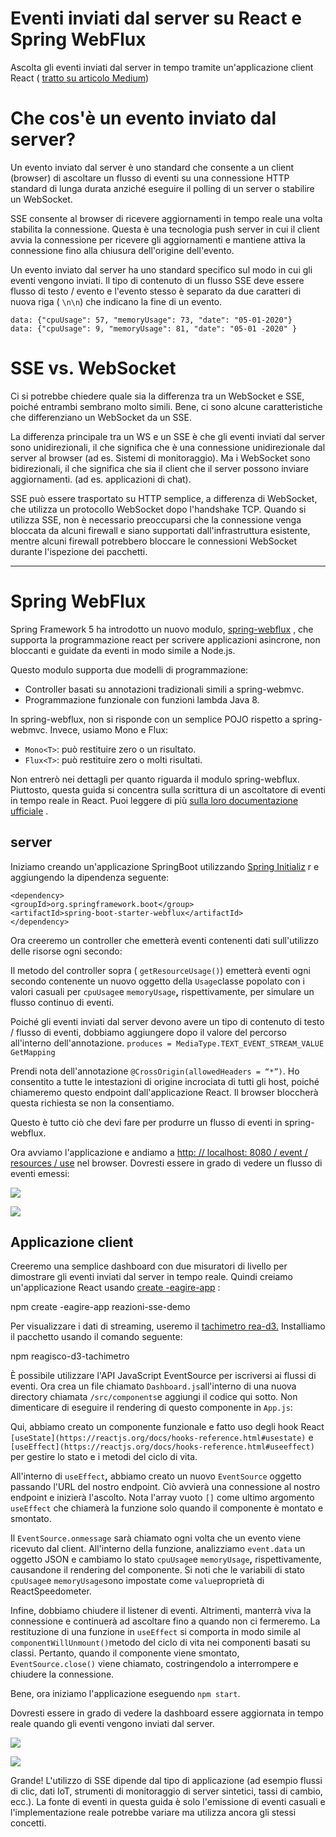 # Eventi inviati dal server su React e Spring WebFlux
Ascolta gli eventi inviati dal server in tempo tramite  un'applicazione client React (  [tratto su articolo Medium](https://medium.com/better-programming/server-sent-events-on-react-and-spring-webflux-5f532b04633))

# Che cos'è un evento inviato dal server?

Un evento inviato dal server è uno standard che consente a un client (browser) di ascoltare un flusso di eventi su una connessione HTTP standard di lunga durata anziché eseguire il polling di un server o stabilire un WebSocket.

SSE consente al browser di ricevere aggiornamenti in tempo reale una volta stabilita la connessione. Questa è una tecnologia push server in cui il client avvia la connessione per ricevere gli aggiornamenti e mantiene attiva la connessione fino alla chiusura dell'origine dell'evento.

Un evento inviato dal server ha uno standard specifico sul modo in cui gli eventi vengono inviati. Il tipo di contenuto di un flusso SSE deve essere flusso di testo / evento e l'evento stesso è separato da due caratteri di nuova riga ( `\n\n`) che indicano la fine di un evento.

    data: {"cpuUsage": 57, "memoryUsage": 73, "date": "05-01-2020"}
    data: {"cpuUsage": 9, "memoryUsage": 81, "date": "05-01 -2020" }

# SSE vs. WebSocket

Ci si potrebbe chiedere quale sia la differenza tra un WebSocket e SSE, poiché entrambi sembrano molto simili.
Bene, ci sono alcune caratteristiche che differenziano un WebSocket da un SSE.

La differenza principale tra un WS e un SSE è che gli eventi inviati dal server sono unidirezionali, il che significa che è una connessione unidirezionale dal server al browser (ad es. Sistemi di monitoraggio). 
Ma i WebSocket sono bidirezionali, il che significa che sia il client che il server possono inviare aggiornamenti. (ad es. applicazioni di chat).

SSE può essere trasportato su HTTP semplice, a differenza di WebSocket, che utilizza un protocollo WebSocket dopo l'handshake TCP. 
Quando si utilizza SSE, non è necessario preoccuparsi che la connessione venga bloccata da alcuni firewall e siano supportati dall'infrastruttura esistente, mentre alcuni firewall potrebbero bloccare le connessioni WebSocket durante l'ispezione dei pacchetti.

----------

# Spring WebFlux

Spring Framework 5 ha introdotto un nuovo modulo, [spring-webflux](https://docs.spring.io/spring-framework/docs/5.0.0.BUILD-SNAPSHOT/spring-framework-reference/html/web-reactive.html) , che supporta la programmazione react per scrivere applicazioni asincrone, non bloccanti e guidate da eventi in modo simile a Node.js.

Questo modulo supporta due modelli di programmazione:

-   Controller basati su annotazioni tradizionali simili a spring-webmvc.
-   Programmazione funzionale con funzioni lambda Java 8.

In spring-webflux, non si risponde con un semplice POJO rispetto a spring-webmvc. Invece, usiamo Mono e Flux:

-   `Mono<T>`: può restituire zero o un risultato.
-   `Flux<T>`: può restituire zero o molti risultati.

Non entrerò nei dettagli per quanto riguarda il modulo spring-webflux. Piuttosto, questa guida si concentra sulla scrittura di un ascoltatore di eventi in tempo reale in React. Puoi leggere di più [sulla loro documentazione ufficiale](https://docs.spring.io/spring-framework/docs/5.0.0.BUILD-SNAPSHOT/spring-framework-reference/html/web-reactive.html) .

## server

Iniziamo creando un'applicazione SpringBoot utilizzando [Spring Initializ](https://start.spring.io/) r e aggiungendo la dipendenza seguente:

    <dependency>
    <groupId>org.springframework.boot</group>
    <artifactId>spring-boot-starter-webflux</artifactId>
    </dependency>
  
Ora creeremo un controller che emetterà eventi contenenti dati sull'utilizzo delle risorse ogni secondo:

Il metodo del controller sopra ( `getResourceUsage()`) emetterà eventi ogni secondo contenente un nuovo oggetto della `Usage`classe popolato con i valori casuali per `cpuUsage`e `memoryUsage`**,** rispettivamente, per simulare un flusso continuo di eventi.

Poiché gli eventi inviati dal server devono avere un tipo di contenuto di testo / flusso di eventi, dobbiamo aggiungere dopo il valore del percorso all'interno dell'annotazione.  `produces = MediaType.TEXT_EVENT_STREAM_VALUE`  `GetMapping`

Prendi nota dell'annotazione `@CrossOrigin(allowedHeaders = “*”)`. Ho consentito a tutte le intestazioni di origine incrociata di tutti gli host, poiché chiameremo questo endpoint dall'applicazione React. Il browser bloccherà questa richiesta se non la consentiamo.

Questo è tutto ciò che devi fare per produrre un flusso di eventi in spring-webflux.

Ora avviamo l'applicazione e andiamo a [http: // localhost: 8080 / event / resources / use](http://localhost:8080/event/resources/usage) nel browser. Dovresti essere in grado di vedere un flusso di eventi emessi:

![](https://miro.medium.com/freeze/max/38/1*3_yDV_ufkWNX2wUjzctPRw.gif?q=20)

![](https://miro.medium.com/max/1425/1*3_yDV_ufkWNX2wUjzctPRw.gif)

## Applicazione client

Creeremo una semplice dashboard con due misuratori di livello per dimostrare gli eventi inviati dal server in tempo reale. Quindi creiamo un'applicazione React usando [create -eagire-app](https://reactjs.org/docs/create-a-new-react-app.html) :

npm create -eagire-app reazioni-sse-demo

Per visualizzare i dati di streaming, useremo il [tachimetro rea-d3.](https://www.npmjs.com/package/react-d3-speedometer) Installiamo il pacchetto usando il comando seguente:

npm reagisco-d3-tachimetro

È possibile utilizzare l'API JavaScript EventSource per iscriversi ai flussi di eventi. Ora crea un file chiamato `Dashboard.js`all'interno di una nuova directory chiamata `/src/components`e aggiungi il codice qui sotto. Non dimenticare di eseguire il rendering di questo componente in `App.js`:

Qui, abbiamo creato un componente funzionale e fatto uso degli hook React `[useState](https://reactjs.org/docs/hooks-reference.html#usestate)` [](https://reactjs.org/docs/hooks-reference.html#usestate) e `[useEffect](https://reactjs.org/docs/hooks-reference.html#useeffect)` [](https://reactjs.org/docs/hooks-reference.html#useeffect) per gestire lo stato e i metodi del ciclo di vita.

All'interno di `useEffect`**,** abbiamo creato un nuovo `EventSource`  oggetto passando l'URL del nostro endpoint. Ciò avvierà una connessione al nostro endpoint e inizierà l'ascolto. Nota l'array vuoto `[]`  come ultimo argomento `useEffect`  che chiamerà la funzione solo quando il componente è montato e smontato.

Il `EventSource.onmessage`  sarà chiamato ogni volta che un evento viene ricevuto dal client. All'interno della funzione, analizziamo `event.data`  un oggetto JSON e cambiamo lo stato `cpuUsage`e `memoryUsage`**,** rispettivamente, causandone il rendering del componente. Si noti che le variabili di stato `cpuUsage`e `memoryUsage`sono impostate come `value`proprietà di ReactSpeedometer.

Infine, dobbiamo chiudere il listener di eventi. Altrimenti, manterrà viva la connessione e continuerà ad ascoltare fino a quando non ci fermeremo. La restituzione di una funzione in `useEffect`  si comporta in modo simile al `componentWillUnmount()`metodo del ciclo di vita nei componenti basati su classi. Pertanto, quando il componente viene smontato, `EventSource.close()`  viene chiamato, costringendolo a interrompere e chiudere la connessione.

Bene, ora iniziamo l'applicazione eseguendo `npm start`.

Dovresti essere in grado di vedere la dashboard essere aggiornata in tempo reale quando gli eventi vengono inviati dal server.

![](https://miro.medium.com/freeze/max/38/1*3jmR16jN_zWZ218QhEKQJQ.gif?q=20)

![](https://miro.medium.com/max/1523/1*3jmR16jN_zWZ218QhEKQJQ.gif)

Grande! L'utilizzo di SSE dipende dal tipo di applicazione (ad esempio flussi di clic, dati IoT, strumenti di monitoraggio di server sintetici, tassi di cambio, ecc.). La fonte di eventi in questa guida è solo l'emissione di eventi casuali e l'implementazione reale potrebbe variare ma utilizza ancora gli stessi concetti.
